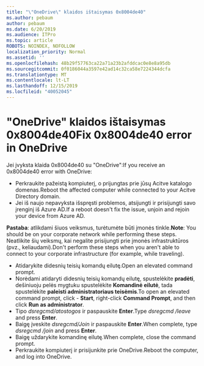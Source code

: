 ```yaml
---
title: "\"OneDrive\" klaidos ištaisymas 0x8004de40"
ms.author: pebaum
author: pebaum
ms.date: 6/20/2019
ms.audience: ITPro
ms.topic: article
ROBOTS: NOINDEX, NOFOLLOW
localization_priority: Normal
ms.assetid: ''
ms.openlocfilehash: 48b29f57763ca22a71a23b2afddcac0e8e8a95db
ms.sourcegitcommit: 0f0186044a3597e42ad14c32ca58e7224344dcfa
ms.translationtype: MT
ms.contentlocale: lt-LT
ms.lasthandoff: 12/15/2019
ms.locfileid: "40052045"
---
```

# <a name="fix-0x8004de40-error-in-onedrive"></a><span data-ttu-id="14a55-102">"OneDrive" klaidos ištaisymas 0x8004de40</span><span class="sxs-lookup"><span data-stu-id="14a55-102">Fix 0x8004de40 error in OneDrive</span></span>

<span data-ttu-id="14a55-103">Jei įvyksta klaida 0x8004de40 su "OneDrive":</span><span class="sxs-lookup"><span data-stu-id="14a55-103">If you receive an 0x8004de40 error with OneDrive:</span></span>

- <span data-ttu-id="14a55-104">Perkraukite pažeistą kompiuterį, o prijungtas prie jūsų Acitve katalogo domenas.</span><span class="sxs-lookup"><span data-stu-id="14a55-104">Reboot the affected computer while connected to your Acitve Directory domain.</span></span>
- <span data-ttu-id="14a55-105">Jei iš naujo nepavyksta išspręsti problemos, atsijungti ir prisijungti savo įrenginį iš Azure AD.</span><span class="sxs-lookup"><span data-stu-id="14a55-105">If a reboot doesn't fix the issue, unjoin and rejoin your device from Azure AD.</span></span> 

<span data-ttu-id="14a55-106">**Pastaba**: atlikdami šiuos veiksmus, turėtumėte būti įmonės tinkle.</span><span class="sxs-lookup"><span data-stu-id="14a55-106">**Note**: You should be on your corporate network while performing these steps.</span></span> <span data-ttu-id="14a55-107">Neatlikite šių veiksmų, kai negalite prisijungti prie įmonės infrastruktūros (pvz., keliaudami).</span><span class="sxs-lookup"><span data-stu-id="14a55-107">Don't perform these steps when you aren't able to connect to your corporate infrastructure (for example, while traveling).</span></span> 

- <span data-ttu-id="14a55-108">Atidarykite didesnių teisių komandų eilutę.</span><span class="sxs-lookup"><span data-stu-id="14a55-108">Open an elevated command prompt.</span></span> 
- <span data-ttu-id="14a55-109">Norėdami atidaryti didesnių teisių komandų eilutę, spustelėkite **pradėti**, dešiniuoju pelės mygtuku spustelėkite **Komandinė eilutė**, tada spustelėkite **paleisti administratoriaus teisėmis**.</span><span class="sxs-lookup"><span data-stu-id="14a55-109">To open an elevated command prompt, click - **Start**, right-click **Command Prompt**, and then click **Run as administrator**.</span></span>
- <span data-ttu-id="14a55-110">Tipo *dsregcmd/atostogos* ir paspauskite **Enter**.</span><span class="sxs-lookup"><span data-stu-id="14a55-110">Type *dsregcmd /leave* and press **Enter**.</span></span>
- <span data-ttu-id="14a55-111">Baigę įveskite *dsregcmd/Join* ir paspauskite **Enter**.</span><span class="sxs-lookup"><span data-stu-id="14a55-111">When complete, type *dsregcmd /join* and press **Enter**.</span></span>
- <span data-ttu-id="14a55-112">Baigę uždarykite komandinę eilutę.</span><span class="sxs-lookup"><span data-stu-id="14a55-112">When complete, close the command prompt.</span></span>
- <span data-ttu-id="14a55-113">Perkraukite kompiuterį ir prisijunkite prie OneDrive.</span><span class="sxs-lookup"><span data-stu-id="14a55-113">Reboot the computer, and log into OneDrive.</span></span>